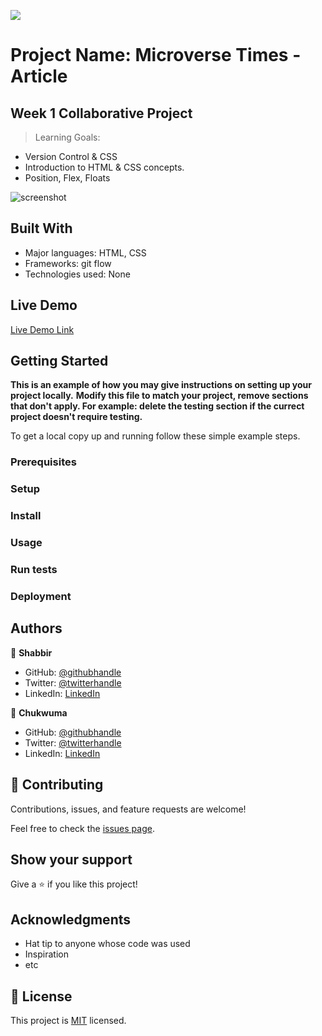 ![](https://img.shields.io/badge/Microverse-blueviolet)

# Project Name: Microverse Times - Article

## Week 1 Collaborative Project

> Learning Goals:

- Version Control & CSS
- Introduction to HTML & CSS concepts.
- Position, Flex, Floats

![screenshot](./app_screenshot.png)

## Built With

- Major languages: HTML, CSS
- Frameworks: git flow
- Technologies used: None

## Live Demo

[Live Demo Link](https://livedemo.com)

## Getting Started

**This is an example of how you may give instructions on setting up your project locally.**
**Modify this file to match your project, remove sections that don't apply. For example: delete the testing section if the currect project doesn't require testing.**

To get a local copy up and running follow these simple example steps.

### Prerequisites

### Setup

### Install

### Usage

### Run tests

### Deployment

## Authors

👤 **Shabbir**

- GitHub: [@githubhandle](https://github.com/smy5152)
- Twitter: [@twitterhandle](https://twitter.com/smymisr)
- LinkedIn: [LinkedIn](https://linkedin.com/shabbirmyamani)

👤 **Chukwuma**

- GitHub: [@githubhandle](https://github.com/ccobasi)
- Twitter: [@twitterhandle](https://twitter.com/@oobasichux)
- LinkedIn: [LinkedIn](https://linkedin.com/chukwuma-obasi-532b84188)

## 🤝 Contributing

Contributions, issues, and feature requests are welcome!

Feel free to check the [issues page](issues/).

## Show your support

Give a ⭐️ if you like this project!

## Acknowledgments

- Hat tip to anyone whose code was used
- Inspiration
- etc

## 📝 License

This project is [MIT](lic.url) licensed.

